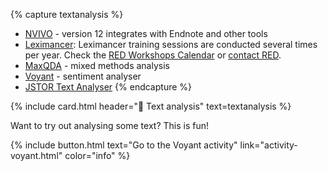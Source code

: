 {% capture textanalysis %}
- [NVIVO](https://www.griffith.edu.au/student-computing/available-software) - version 12 integrates with Endnote and other tools
- [Leximancer](https://www.griffith.edu.au/student-computing/available-software): Leximancer training sessions are conducted several times per year. Check the [RED Workshops Calendar](https://app.secure.griffith.edu.au/events/category/researcher-education-and-development) or [contact RED](mailto:red@griffith.edu.au).
- [MaxQDA](https://www.maxqda.com/) - mixed methods analysis
- [Voyant](http://voyant-tools.org) - sentiment analyser
- [JSTOR Text Analyser](https://www.jstor.org/analyze/)
{% endcapture %}

{% include card.html header="🧸 Text analysis" text=textanalysis %}

Want to try out analysing some text? This is fun!

{% include button.html text="Go to the Voyant activity" link="activity-voyant.html" color="info" %}
